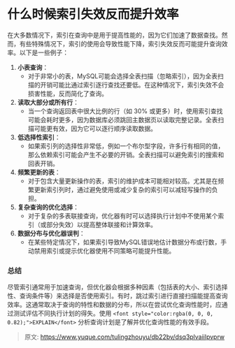 # 什么时候索引失效反而提升效率

<font style="color:rgba(0, 0, 0, 0.82);">在大多数情况下，索引在查询中是用于提高性能的，因为它们加速了数据查找。然而，有些特殊情况下，索引的使用会导致性能下降，索引失效反而可能提升查询效率。以下是一些例子：</font>

1. **<font style="color:rgba(0, 0, 0, 0.82);">小表查询</font>**<font style="color:rgba(0, 0, 0, 0.82);">：</font>
    - <font style="color:rgba(0, 0, 0, 0.82);">对于非常小的表，MySQL可能会选择全表扫描（忽略索引），因为全表扫描的开销可能比通过索引逐行查找还要低。在这种情况下，索引失效不会损害性能，反而简化了查询。</font>
2. **<font style="color:rgba(0, 0, 0, 0.82);">读取大部分或所有行</font>**<font style="color:rgba(0, 0, 0, 0.82);">：</font>
    - <font style="color:rgba(0, 0, 0, 0.82);">当一个查询返回表中很大比例的行（如 30% 或更多）时，使用索引查找可能会耗时更多，因为数据库必须跳回主数据页以读取完整记录。全表扫描可能更有效，因为它可以逐行顺序读取数据。</font>
3. **<font style="color:rgba(0, 0, 0, 0.82);">低选择性索引</font>**<font style="color:rgba(0, 0, 0, 0.82);">：</font>
    - <font style="color:rgba(0, 0, 0, 0.82);">如果索引列的选择性非常低，例如一个布尔型字段，许多行有相同的值，那么依赖索引可能会产生不必要的开销。全表扫描可以避免索引的搜索和回表开销。</font>
4. **<font style="color:rgba(0, 0, 0, 0.82);">频繁更新的表</font>**<font style="color:rgba(0, 0, 0, 0.82);">：</font>
    - <font style="color:rgba(0, 0, 0, 0.82);">对于包含大量更新操作的表，索引的维护成本可能相对较高。尤其是在频繁更新索引列时，通过避免使用或减少复杂的索引可以减轻写操作的负担。</font>
5. **<font style="color:rgba(0, 0, 0, 0.82);">复杂查询的优化选择</font>**<font style="color:rgba(0, 0, 0, 0.82);">：</font>
    - <font style="color:rgba(0, 0, 0, 0.82);">对于复杂的多表联接查询，优化器有时可以选择执行计划中不使用某个索引（或部分失效）以提高整体联接和计算效率。</font>
6. **<font style="color:rgba(0, 0, 0, 0.82);">数据分布与优化器误判</font>**<font style="color:rgba(0, 0, 0, 0.82);">：</font>
    - <font style="color:rgba(0, 0, 0, 0.82);">在某些特定情况下，如果索引导致MySQL错误地估计数据分布或行数，手动禁用索引或提示优化器使用不同策略可能提升性能。</font>

### <font style="color:rgba(0, 0, 0, 0.82);">总结</font>
<font style="color:rgba(0, 0, 0, 0.82);">尽管索引通常用于加速查询，但优化器会根据多种因素（包括表的大小、索引选择性、查询条件等）来选择是否使用索引。有时，跳过索引进行直接扫描能提高查询效率。这通常取决于查询的特性和数据的分布，所以在尝试优化查询性能时，应通过测试评估不同执行计划的得失。使用 </font>`<font style="color:rgba(0, 0, 0, 0.82);">EXPLAIN</font>`<font style="color:rgba(0, 0, 0, 0.82);"> 分析查询计划是了解并优化查询性能的有效手段。</font>



> 原文: <https://www.yuque.com/tulingzhouyu/db22bv/dsq3plvaiilpvprw>